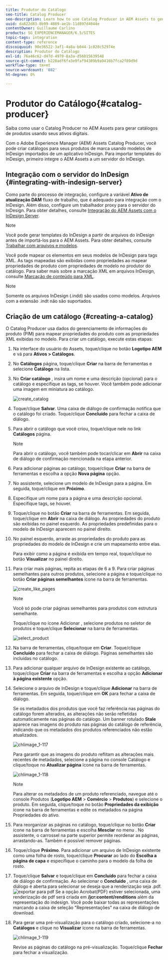 ```yaml
---
title: Produtor do Catálogo
seo-title: Catalog Producer
seo-description: Learn how to use Catalog Producer in AEM Assets to generate product catalogs using your digital assets.
uuid: da822d83-8b99-4089-ae1b-11d897d4044e
contentOwner: Guillaume Carlino
products: SG_EXPERIENCEMANAGER/6.5/SITES
topic-tags: integration
content-type: reference
discoiquuid: 90e36522-3af1-4a8a-b044-1c828c52974e
description: Produtor do Catálogo
exl-id: 76a46c62-d47d-4970-8a3a-d56015639548
source-git-commit: b220adf6fa3e9faf94389b9a9416b7fca2f89d9d
workflow-type: tm+mt
source-wordcount: '882'
ht-degree: 0%

---
```


# Produtor do Catálogo{#catalog-producer}

Saiba como usar o Catalog Producer no AEM Assets para gerar catálogos de produtos usando seus ativos digitais.

Com o Adobe Experience Manager (AEM) Assets Catalog Producer, você pode criar catálogos para seus produtos de marca usando modelos de InDesign importados de um aplicativo InDesign. Para importar templates do InDesign, primeiro integre o AEM Assets a um servidor do InDesign.

## Integração com o servidor do InDesign {#integrating-with-indesign-server}

Como parte do processo de integração, configure a variável **Ativo de atualização DAM** fluxo de trabalho, que é adequado para integração com o InDesign. Além disso, configure um trabalhador proxy para o servidor do InDesign. Para obter detalhes, consulte [Integração do AEM Assets com o InDesign Server](/help/assets/indesign.md).

>[!NOTE]
>
>Você pode gerar templates do InDesign a partir de arquivos do InDesign antes de importá-los para o AEM Assets. Para obter detalhes, consulte [Trabalhar com arquivos e modelos](https://helpx.adobe.com/indesign/using/files-templates.html).
>
>Você pode mapear os elementos em seus modelos de InDesign para tags XML. As tags mapeadas são exibidas como propriedades ao mapear propriedades de produto com propriedades de modelo no produtor do catálogo. Para saber mais sobre a marcação XML em arquivos InDesign, consulte [Marcação de conteúdo para XML](https://helpx.adobe.com/indesign/using/tagging-content-xml.html).

>[!NOTE]
>
>Somente os arquivos InDesign (.indd) são usados como modelos. Arquivos com a extensão .indt não são suportados.

## Criação de um catálogo {#creating-a-catalog}

O Catalog Producer usa dados do gerenciamento de informações do produto (PIM) para mapear propriedades do produto com as propriedades XML exibidas no modelo. Para criar um catálogo, execute estas etapas:

1. Na interface do usuário do Assets, toque/clique no botão **Logotipo AEM** e vá para **Ativos > Catálogos**.
1. No **Catálogos** página, toque/clique **Criar** na barra de ferramentas e selecione **Catálogo** na lista.
1. No **Criar catálogo** , insira um nome e uma descrição (opcional) para o catálogo e especifique as tags, se houver. Você também pode adicionar uma imagem em miniatura ao catálogo.

   ![create_catalog](assets/create_catalog.png)

1. Toque/clique **Salvar**. Uma caixa de diálogo de confirmação notifica que o catálogo foi criado. Toque/clique **Concluído** para fechar a caixa de diálogo.
1. Para abrir o catálogo que você criou, toque/clique nele no link **Catálogos** página.

   >[!NOTE]
   >
   >Para abrir o catálogo, você também pode tocar/clicar em **Abrir** na caixa de diálogo de confirmação mencionada na etapa anterior.

1. Para adicionar páginas ao catálogo, toque/clique **Criar** na barra de ferramentas e escolha a opção **Nova página** opção.
1. No assistente, selecione um modelo de InDesign para a página. Em seguida, toque/clique em **Próximo**.
1. Especifique um nome para a página e uma descrição opcional. Especifique tags, se houver.
1. Toque/clique no botão **Criar** na barra de ferramentas. Em seguida, toque/clique em **Abrir** na caixa de diálogo. As propriedades do produto são exibidas no painel esquerdo. As propriedades predefinidas para o modelo de InDesign aparecem no painel direito.
1. No painel esquerdo, arraste as propriedades do produto para as propriedades do modelo de InDesign e crie um mapeamento entre elas.

   Para exibir como a página é exibida em tempo real, toque/clique no botão **Visualizar** no painel direito.

1. Para criar mais páginas, repita as etapas de 6 a 9. Para criar páginas semelhantes para outros produtos, selecione a página e toque/clique no botão **Criar páginas semelhantes** ícone na barra de ferramentas.

   ![create_like_pages](assets/create_similar_pages.png)

   >[!NOTE]
   >
   >Você só pode criar páginas semelhantes para produtos com estrutura semelhante.

   Toque/clique no ícone Adicionar , selecione produtos no seletor de produtos e toque/clique **Selecionar** na barra de ferramentas.

   ![select_product](assets/select_product.png)

1. Na barra de ferramentas, clique/toque em **Criar**. Toque/clique **Concluído** para fechar a caixa de diálogo. Páginas semelhantes são incluídas no catálogo.
1. Para adicionar qualquer arquivo de InDesign existente ao catálogo, toque/clique **Criar** na barra de ferramentas e escolha a opção **Adicionar à página existente** opção.
1. Selecione o arquivo de InDesign e toque/clique **Adicionar** na barra de ferramentas. Em seguida, toque/clique em **OK** para fechar a caixa de diálogo.

   Se os metadados dos produtos que você faz referência nas páginas do catálogo forem alterados, as alterações não serão refletidas automaticamente nas páginas do catálogo. Um banner rotulado **Stale** aparece nas imagens do produto nas páginas do catálogo de referência, indicando que os metadados dos produtos referenciados não estão atualizados.

   ![chlimage_1-117](assets/chlimage_1-117a.png)

   Para garantir que as imagens do produto reflitam as alterações mais recentes de metadados, selecione a página no console Catálogo e clique/toque no **Atualizar página** ícone na barra de ferramentas.

   ![chlimage_1-118](assets/chlimage_1-118a.png)

   >[!NOTE]
   >
   >Para alterar os metadados de um produto referenciado, navegue até o console Produtos (**Logotipo AEM** > **Comércio** > **Produtos**) e selecione o produto. Em seguida, clique/toque no botão **Propriedades da exibição** ícone na barra de ferramentas e edite os metadados na página Propriedades do ativo.

1. Para reorganizar as páginas no catálogo, toque/clique no botão **Criar** ícone na barra de ferramentas e escolha **Mesclar** no menu . No assistente, o carrossel na parte superior permite reordenar as páginas, arrastando-as. Também é possível remover páginas.

1. Toque/clique **Próximo**. Para adicionar um arquivo de InDesign existente como uma folha de rosto, toque/clique **Procurar** ao lado do **Escolha a página de capa** e especifique o caminho para o modelo da folha de rosto.
1. Toque/clique **Salvar** e toque/clique em **Concluído** para fechar a caixa de diálogo de confirmação.
Ao selecionar o **Concluído** , uma caixa de diálogo é aberta para selecionar se deseja que a renderização seja .pdf.
   ![exportar para pdf](assets/CatalogPDF.png)
Se a opção Acrobat(PDF) estiver selecionada, uma renderização de pdf será criada em  **/jcr:content/renditions** além da representação do indesign. Você pode baixar todas as representações marcando a caixa de seleção &quot;Representações&quot; na caixa de diálogo de download.

1. Para gerar uma pré-visualização para o catálogo criado, selecione-a no **Catálogos** e clique no **Visualizar** ícone na barra de ferramentas.

   ![chlimage_1-119](assets/chlimage_1-119a.png)

   Revise as páginas do catálogo na pré-visualização. Toque/clique **Fechar** para fechar a visualização.
